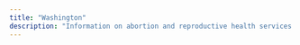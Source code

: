 ```yaml
---
title: "Washington"
description: "Information on abortion and reproductive health services."
---
```


